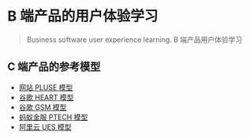 # B 端产品的用户体验学习

> Business software user experience learning.
> B 端产品用户体验学习

## C 端产品的参考模型
- [网站 PLUSE 模型](Model_Web_PLUSE.md)
- [谷歌 HEART 模型](Model_Google_HEART.md)
- [谷歌 GSM 模型](Model_Google_GSM.md)
- [蚂蚁金服 PTECH 模型](Model_AntGroup_PTECH.md)
- [阿里云 UES 模型]()
